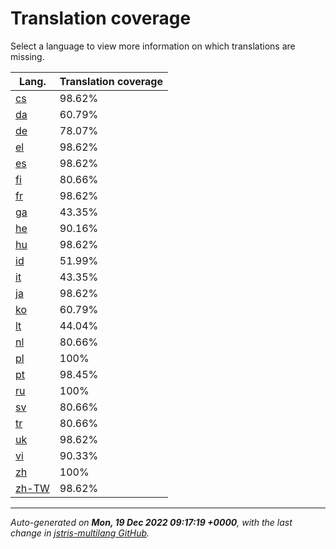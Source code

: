 <link rel="stylesheet" href="style.css">

# Translation coverage

Select a language to view more information on which translations are missing.

<table>
<thead>
    <tr>
        <th>Lang.</th>
        <th colspan="2">Translation coverage</th>
    </tr>
</thead>
<tbody>
    <tr><td><a href="cs.html">cs</a></td><td>98.62%</td><td>
        <div class="pb">
            <span class="pb-fill" style="width: 98.62%;"></span>
        </div>
    </td></tr>
    <tr><td><a href="da.html">da</a></td><td>60.79%</td><td>
        <div class="pb">
            <span class="pb-fill" style="width: 60.79%;"></span>
        </div>
    </td></tr>
    <tr><td><a href="de.html">de</a></td><td>78.07%</td><td>
        <div class="pb">
            <span class="pb-fill" style="width: 78.07%;"></span>
        </div>
    </td></tr>
    <tr><td><a href="el.html">el</a></td><td>98.62%</td><td>
        <div class="pb">
            <span class="pb-fill" style="width: 98.62%;"></span>
        </div>
    </td></tr>
    <tr><td><a href="es.html">es</a></td><td>98.62%</td><td>
        <div class="pb">
            <span class="pb-fill" style="width: 98.62%;"></span>
        </div>
    </td></tr>
    <tr><td><a href="fi.html">fi</a></td><td>80.66%</td><td>
        <div class="pb">
            <span class="pb-fill" style="width: 80.66%;"></span>
        </div>
    </td></tr>
    <tr><td><a href="fr.html">fr</a></td><td>98.62%</td><td>
        <div class="pb">
            <span class="pb-fill" style="width: 98.62%;"></span>
        </div>
    </td></tr>
    <tr><td><a href="ga.html">ga</a></td><td>43.35%</td><td>
        <div class="pb">
            <span class="pb-fill" style="width: 43.35%;"></span>
        </div>
    </td></tr>
    <tr><td><a href="he.html">he</a></td><td>90.16%</td><td>
        <div class="pb">
            <span class="pb-fill" style="width: 90.16%;"></span>
        </div>
    </td></tr>
    <tr><td><a href="hu.html">hu</a></td><td>98.62%</td><td>
        <div class="pb">
            <span class="pb-fill" style="width: 98.62%;"></span>
        </div>
    </td></tr>
    <tr><td><a href="id.html">id</a></td><td>51.99%</td><td>
        <div class="pb">
            <span class="pb-fill" style="width: 51.99%;"></span>
        </div>
    </td></tr>
    <tr><td><a href="it.html">it</a></td><td>43.35%</td><td>
        <div class="pb">
            <span class="pb-fill" style="width: 43.35%;"></span>
        </div>
    </td></tr>
    <tr><td><a href="ja.html">ja</a></td><td>98.62%</td><td>
        <div class="pb">
            <span class="pb-fill" style="width: 98.62%;"></span>
        </div>
    </td></tr>
    <tr><td><a href="ko.html">ko</a></td><td>60.79%</td><td>
        <div class="pb">
            <span class="pb-fill" style="width: 60.79%;"></span>
        </div>
    </td></tr>
    <tr><td><a href="lt.html">lt</a></td><td>44.04%</td><td>
        <div class="pb">
            <span class="pb-fill" style="width: 44.04%;"></span>
        </div>
    </td></tr>
    <tr><td><a href="nl.html">nl</a></td><td>80.66%</td><td>
        <div class="pb">
            <span class="pb-fill" style="width: 80.66%;"></span>
        </div>
    </td></tr>
    <tr><td><a href="pl.html">pl</a></td><td>100%</td><td>
        <div class="pb">
            <span class="pb-fill" style="width: 100%;"></span>
        </div>
    </td></tr>
    <tr><td><a href="pt.html">pt</a></td><td>98.45%</td><td>
        <div class="pb">
            <span class="pb-fill" style="width: 98.45%;"></span>
        </div>
    </td></tr>
    <tr><td><a href="ru.html">ru</a></td><td>100%</td><td>
        <div class="pb">
            <span class="pb-fill" style="width: 100%;"></span>
        </div>
    </td></tr>
    <tr><td><a href="sv.html">sv</a></td><td>80.66%</td><td>
        <div class="pb">
            <span class="pb-fill" style="width: 80.66%;"></span>
        </div>
    </td></tr>
    <tr><td><a href="tr.html">tr</a></td><td>80.66%</td><td>
        <div class="pb">
            <span class="pb-fill" style="width: 80.66%;"></span>
        </div>
    </td></tr>
    <tr><td><a href="uk.html">uk</a></td><td>98.62%</td><td>
        <div class="pb">
            <span class="pb-fill" style="width: 98.62%;"></span>
        </div>
    </td></tr>
    <tr><td><a href="vi.html">vi</a></td><td>90.33%</td><td>
        <div class="pb">
            <span class="pb-fill" style="width: 90.33%;"></span>
        </div>
    </td></tr>
    <tr><td><a href="zh.html">zh</a></td><td>100%</td><td>
        <div class="pb">
            <span class="pb-fill" style="width: 100%;"></span>
        </div>
    </td></tr>
    <tr><td><a href="zh-TW.html">zh-TW</a></td><td>98.62%</td><td>
        <div class="pb">
            <span class="pb-fill" style="width: 98.62%;"></span>
        </div>
    </td></tr>
</tbody></table>

-------------------

*Auto-generated on **Mon, 19 Dec 2022 09:17:19 +0000**, with the last change in [jstris-multilang GitHub](https://github.com/jezevec10/jstris-multilang/).*
